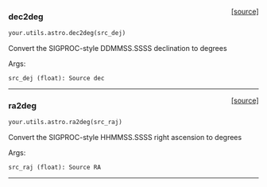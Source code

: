 <span style="float:right;">[[source]](https://github.com/thepetabyteproject/your/blob/master/your/utils/astro.py#L7)</span>

### dec2deg


```python
your.utils.astro.dec2deg(src_dej)
```


Convert the SIGPROC-style DDMMSS.SSSS declination to degrees

Args: 

    src_dej (float): Source dec


----

<span style="float:right;">[[source]](https://github.com/thepetabyteproject/your/blob/master/your/utils/astro.py#L24)</span>

### ra2deg


```python
your.utils.astro.ra2deg(src_raj)
```


Convert the SIGPROC-style HHMMSS.SSSS right ascension to degrees

Args: 

    src_raj (float): Source RA


----

